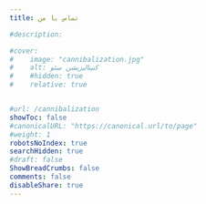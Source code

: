 ```yaml
---
title: تماس با من

#description: 

#cover:
#    image: "cannibalization.jpg" 
#    alt: کنیبالیزیشن سئو
#    #hidden: true
#    relative: true


#url: /cannibalization
showToc: false
#canonicalURL: "https://canonical.url/to/page"
#weight: 1
robotsNoIndex: true
searchHidden: true
#draft: false
ShowBreadCrumbs: false
comments: false
disableShare: true
---
```


